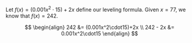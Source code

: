 Let $f(x) = (0.001x^2 \cdot 15)+2x$ define our leveling formula.
Given $x = 77$, we know that $f(x) = 242$.

$$
\begin{align}
242 &= (0.001x^2\cdot15)+2x \\
242 - 2x &= 0.001x^2\cdot15
\end{align}
$$